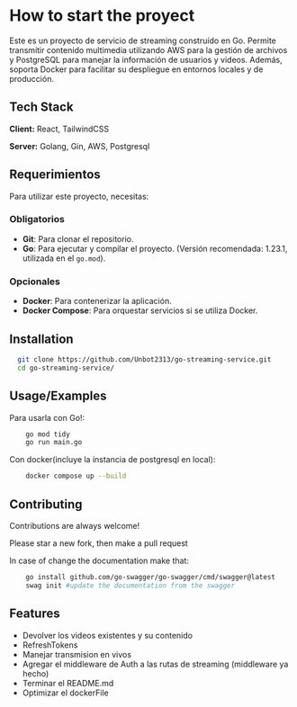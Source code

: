 # How to start the proyect

Este es un proyecto de servicio de streaming construído en Go. Permite transmitir contenido multimedia utilizando AWS para la gestión de archivos y PostgreSQL para manejar la información de usuarios y videos. Además, soporta Docker para facilitar su despliegue en entornos locales y de producción.

## Tech Stack

**Client:** React, TailwindCSS

**Server:** Golang, Gin, AWS, Postgresql

## Requerimientos

Para utilizar este proyecto, necesitas:

### Obligatorios

- **Git**: Para clonar el repositorio.
- **Go**: Para ejecutar y compilar el proyecto. (Versión recomendada: 1.23.1, utilizada en el `go.mod`).

### Opcionales

- **Docker**: Para contenerizar la aplicación.
- **Docker Compose**: Para orquestar servicios si se utiliza Docker.

## Installation

```bash
  git clone https://github.com/Unbot2313/go-streaming-service.git
  cd go-streaming-service/
```

## Usage/Examples

Para usarla con Go!:

```bash
    go mod tidy
    go run main.go
```

Con docker(incluye la instancia de postgresql en local):

```bash
    docker compose up --build
```

## Contributing

Contributions are always welcome!

Please star a new fork, then make a pull request

In case of change the documentation make that:

```bash
    go install github.com/go-swagger/go-swagger/cmd/swagger@latest
    swag init #update the documentation from the swagger
```

## Features

- Devolver los videos existentes y su contenido
- RefreshTokens
- Manejar transmision en vivos
- Agregar el middleware de Auth a las rutas de streaming (middleware ya hecho)
- Terminar el README.md
- Optimizar el dockerFile
